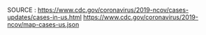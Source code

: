 SOURCE : 
https://www.cdc.gov/coronavirus/2019-ncov/cases-updates/cases-in-us.html
https://www.cdc.gov/coronavirus/2019-ncov/map-cases-us.json

